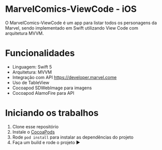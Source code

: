 # MarvelComics-ViewCode - iOS
O MarvelComics-ViewCode é um app para listar todos os personagens da Marvel, sendo implementado em Swift utilizando View Code com arquitetura MVVM.


# Funcionalidades

- Linguagem: Swift 5
- Arquitetura: MVVM
- Integração com API https://developer.marvel.come
- Uso de TableView
- Cocoapod SDWebImage para imagens
- Cocoapod AlamoFire para API
                                                                                                                                                  


# Iniciando os trabalhos

1. Clone esse repositório 
2. Instale o [CocoaPods](https://guides.cocoapods.org/using/getting-started.html)
3. Rode `pod install` para instalar as dependências do projeto
4. Faça um build e rode o projeto ▶️
